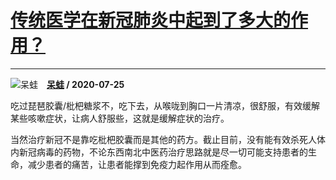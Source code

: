 # [传统医学在新冠肺炎中起到了多大的作用？](https://www.zhihu.com/answer/1361313209)

------------------------------------------------------------------

![呆蛙](https://pic2.zhimg.com/v2-3ecceb564d6b5ee42a04b2ddcea2198d.jpg?source=1940ef5c "呆蛙")&emsp;**[呆蛙](https://www.zhihu.com/people/diewar) / 2020-07-25**

吃过琵琶胶囊/枇杷糖浆不，吃下去，从喉咙到胸口一片清凉，很舒服，有效缓解某些咳嗽症状，让病人舒服些，这就是缓解症状的治疗。

当然治疗新冠不是靠吃枇杷胶囊而是其他的药方。截止目前，没有能有效杀死人体内新冠病毒的药物，不论东西南北中医药治疗思路就是尽一切可能支持患者的生命，减少患者的痛苦，让患者能撑到免疫力起作用从而痊愈。

